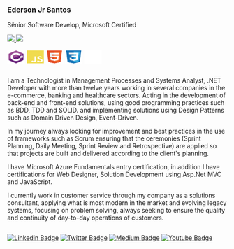 ### Ederson Jr Santos

 Sênior Software Develop, Microsoft Certified
 
<div>
  <a href="https://github.com/evolution-services">
  <img height="180em" src="https://github-readme-stats.vercel.app/api?username=evolution-services&show_icons=true&theme=tokyonight&include_all_commits=true&count_private=true"/>
  <img height="180em" src="https://github-readme-stats.vercel.app/api/top-langs/?username=evolution-services&layout=compact&langs_count=7&theme=tokyonight"/>
 </a>
</div>

<div style="display: inline_block"><br>
  <img align="center" alt="Csharp" height="30" width="40" src="https://raw.githubusercontent.com/devicons/devicon/master/icons/csharp/csharp-original.svg" /> 
  <img align="center" alt="Js" height="30" width="40" src="https://raw.githubusercontent.com/devicons/devicon/master/icons/javascript/javascript-plain.svg" />
  <img align="center" alt="HTML" height="30" width="40" src="https://raw.githubusercontent.com/devicons/devicon/master/icons/html5/html5-original.svg" />
  <img align="center" alt="CSS" height="30" width="40" src="https://raw.githubusercontent.com/devicons/devicon/master/icons/css3/css3-original.svg" />
  <img align="center" alt="docker" height="30" width="40" src="https://github.com/docker/docker.github.io/blob/master/images/docker-icon.svg" />
</div>

##

I am a Technologist in Management Processes and Systems Analyst, .NET Developer with more than twelve years working in several companies in the e-commerce, banking and healthcare sectors.
Acting in the development of back-end and front-end solutions, using good programming practices such as BDD, TDD and SOLID. and implementing solutions using Design Patterns such as Domain Driven Design, Event-Driven.

In my journey always looking for improvement and best practices in the use of frameworks such as Scrum ensuring that the ceremonies (Sprint Planning, Daily Meeting, Sprint Review and Retrospective) are applied so that projects are built and delivered according to the client's planning.

I have Microsoft Azure Fundamentals entry certification, in addition I have certifications for Web Designer, Solution Development using Asp.Net MVC and
JavaScript.

I currently work in customer service through my company as a solutions consultant, applying what is most modern in the market and evolving legacy systems, focusing on problem solving, always seeking to ensure the quality and continuity of day-to-day operations of customers.

##

[![Linkedin Badge](https://img.shields.io/badge/linkedin-%230077B5.svg?&style=for-the-badge&logo=linkedin&logoColor=white)](https://www.linkedin.com/in/ederson-jr-santos/)
[![Twitter Badge](https://img.shields.io/badge/twitter-%231DA1F2.svg?&style=for-the-badge&logo=twitter&logoColor=white)](https://twitter.com/edersonjrsantos)
[![Medium Badge](https://img.shields.io/badge/medium-%2312100E.svg?&style=for-the-badge&logo=medium&logoColor=white)](https://medium.com/@edersonjrsantos/)
[![Youtube Badge](https://img.shields.io/badge/youtube-%23FF0000.svg?&style=for-the-badge&logo=youtube&logoColor=white)](https://www.youtube.com/edersonjrsantos)


